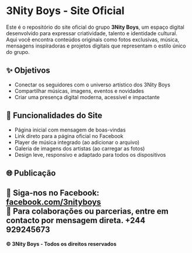 # 3Nity Boys - Site Oficial

Este é o repositório do site oficial do grupo **3Nity Boys**, um espaço digital desenvolvido para expressar criatividade, talento e identidade cultural.  
Aqui você encontra conteúdos originais como fotos exclusivas, música, mensagens inspiradoras e projetos digitais que representam o estilo único do grupo.

## ✨ Objetivos

- Conectar os seguidores com o universo artístico dos 3Nity Boys
- Compartilhar músicas, imagens, eventos e novidades
- Criar uma presença digital moderna, acessível e impactante

## 🚀 Funcionalidades do Site

- Página inicial com mensagem de boas-vindas
- Link direto para a página oficial no Facebook
- Player de música integrado (ao adicionar o arquivo)
- Galeria de imagens dos artistas (ao carregar as fotos)
- Design leve, responsivo e adaptado para todos os dispositivos

## 🌐 Publicação



🔗 **Siga-nos no Facebook**: [facebook.com/3nityboys](https://facebook.com/3nityboys)  
📩 Para colaborações ou parcerias, entre em contacto por mensagem direta.
+244 929245673
---

**© 3Nity Boys - Todos os direitos reservados**
